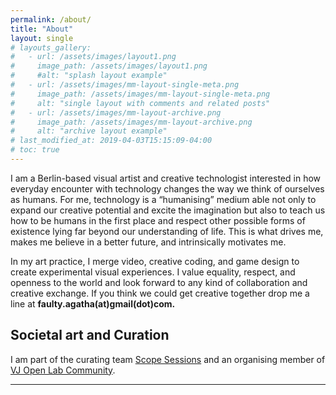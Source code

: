 ```yaml
---
permalink: /about/
title: "About"
layout: single
# layouts_gallery:
#   - url: /assets/images/layout1.png
#     image_path: /assets/images/layout1.png
#     #alt: "splash layout example"
#   - url: /assets/images/mm-layout-single-meta.png
#     image_path: /assets/images/mm-layout-single-meta.png
#     alt: "single layout with comments and related posts"
#   - url: /assets/images/mm-layout-archive.png
#     image_path: /assets/images/mm-layout-archive.png
#     alt: "archive layout example"
# last_modified_at: 2019-04-03T15:15:09-04:00
# toc: true
---
```


I am a Berlin-based visual artist and creative technologist interested in how everyday encounter with technology changes the way we think of ourselves as humans. 
For me, technology is a “humanising” medium able not only to expand our creative potential and excite the imagination but also to teach us how to be humans in the first place and respect other possible forms of existence lying far beyond our understanding of life. This is what drives me, makes me believe in a better future, and intrinsically motivates me. 

In my art practice, I merge video, creative coding, and game design to create experimental visual experiences. I value equality, respect, and openness to the world and look forward to any kind of collaboration and creative exchange. If you think we could get creative together drop me a line at **faulty.agatha(at)gmail(dot)com.**


<!-- [Install the Theme]({{ "/docs/quick-start-guide/" | relative_url }}){: .btn .btn--success .btn--large} -->

## Societal art and Curation

I am part of the curating team [Scope Sessions](http://scopesessions.org/) and an organising member of [VJ Open Lab Community](http://vjopenlab.com/).  




---


